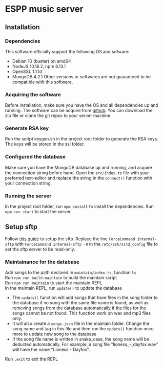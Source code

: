 # ESPP music server

## Installation
### Dependencies
This software officially support the following OS and sofware:
* Debian 10 (buster) on amd64
* NodeJS 10.16.2, npm 6.13.1
* OpenSSL 1.1.1d
* MongoDB 4.2.1
Other versions or softwares are not guaranteed to be compatible with this software.
### Acquiring the software
Before installation, make sure you have the OS and all dependencies up and running.
The software can be acquire from [github](https://github.com/VAMK-embedded-project-2019A/Backend "Backend").
You can download the zip file or clone the git repos to your server machine.
### Generate RSA key
Run the script keygen.sh in the project root folder to generate the RSA keys. The keys will be stored in the ssl folder.
### Configured the database
Make sure you have the MongoDB database up and running, and acquire the connection string before hand.
Open the `src/index.ts` file with your preferred text-editor and replace the string in the `connect()` function with your connection string.
### Running the server
In the project root folder, run `npm install` to install the dependencies.
Run `npm run start` to start the server.
## Setup sftp
Follow [this guide](https://www.linuxtechi.com/configure-sftp-chroot-debian10/) to setup the sftp.
Replace the line `ForceCommand internal-sftp` with `ForceCommand internal-sftp -R` in the `/etc/ssh/sshd_config` file to set the sftp server to be read-only.
### Maintainance for the database
Add songs to the path declared in `maintain/index.ts`, function `ls`  
Run `npm run build-maintain` to build the maintain script  
Run `npm run maintain` to start the maintain REPL  
In the maintain REPL, run `update()` to update the database
* The `update()` function will add songs that have files in the song folder to the database if no song with the same file name is found, as well as removing songs from the database automatically if the files for the songs cannot be not found. This function work on wav and mp3 files only.
* It will also create a `songs.json` file in the maintain folder. Change the song name and tag in this file and then run the `update()` function once more to update new song to the database
* If the song file name is written in snake_case, the song name will be deducted automatically. For example, a song file "lioness\_-\_dayfox.wav" will have the name "Lioness - Dayfox".

Run `.exit` to exit the REPL
